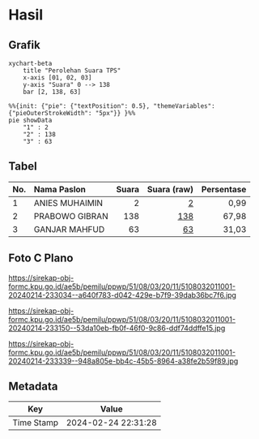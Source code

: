 # Hasil

## Grafik

```mermaid
xychart-beta
    title "Perolehan Suara TPS"
    x-axis [01, 02, 03]
    y-axis "Suara" 0 --> 138
    bar [2, 138, 63]
```

```mermaid
%%{init: {"pie": {"textPosition": 0.5}, "themeVariables": {"pieOuterStrokeWidth": "5px"}} }%%
pie showData
    "1" : 2
    "2" : 138
    "3" : 63
```

## Tabel

| No. | Nama Paslon    | Suara | Suara (raw) | Persentase |
|:--- |:-------------- | -----:| -----------:| ----------:|
| 1   | ANIES MUHAIMIN | 2     | [2][p-1]    | 0,99       |
| 2   | PRABOWO GIBRAN | 138   | [138][p-2]  | 67,98      |
| 3   | GANJAR MAHFUD  | 63    | [63][p-3]   | 31,03      |


[p-1]: https://github.com/gigit-pemilu/pemilu-2024-51-bali/blob/main/pilpres/hitung-suara/sub/51-bali/sub/08-buleleng/sub/03-busungbiu/sub/2011-busungbiu/sub/001-tps/sub/paslon-1.txt
[p-2]: https://github.com/gigit-pemilu/pemilu-2024-51-bali/blob/main/pilpres/hitung-suara/sub/51-bali/sub/08-buleleng/sub/03-busungbiu/sub/2011-busungbiu/sub/001-tps/sub/paslon-2.txt
[p-3]: https://github.com/gigit-pemilu/pemilu-2024-51-bali/blob/main/pilpres/hitung-suara/sub/51-bali/sub/08-buleleng/sub/03-busungbiu/sub/2011-busungbiu/sub/001-tps/sub/paslon-3.txt

## Foto C Plano

https://sirekap-obj-formc.kpu.go.id/ae5b/pemilu/ppwp/51/08/03/20/11/5108032011001-20240214-233034--a640f783-d042-429e-b7f9-39dab36bc7f6.jpg

https://sirekap-obj-formc.kpu.go.id/ae5b/pemilu/ppwp/51/08/03/20/11/5108032011001-20240214-233150--53da10eb-fb0f-46f0-9c86-ddf74ddffe15.jpg

https://sirekap-obj-formc.kpu.go.id/ae5b/pemilu/ppwp/51/08/03/20/11/5108032011001-20240214-233339--948a805e-bb4c-45b5-8964-a38fe2b59f89.jpg


## Metadata

| Key        | Value               |
| ---------- | ------------------- |
| Time Stamp | 2024-02-24 22:31:28 |



